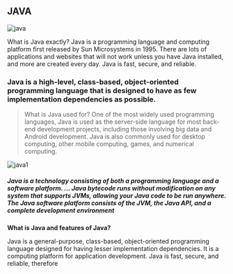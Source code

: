 ## JAVA

![java](https://encrypted-tbn0.gstatic.com/images?q=tbn:ANd9GcSk9cMrUc31f7qIRhA3M21HcJv4kQ_SU2I28PDekxJnee5bWki2qG8oD3lNjfDPF1OAmfk&usqp=CAU)

What is Java exactly?
Java is a programming language and computing platform first released by Sun Microsystems in 1995. There are lots of applications and websites that will not work unless you have Java installed, and more are created every day. Java is fast, secure, and reliable.

### Java is a high-level, class-based, object-oriented programming language that is designed to have as few implementation dependencies as possible.

> What is Java used for?
One of the most widely used programming languages, Java is used as the server-side language for most back-end development projects, including those involving big data and Android development. Java is also commonly used for desktop computing, other mobile computing, games, and numerical computing.


![java1](https://imgs.xkcd.com/comics/compiling.png)


##### Java is a technology consisting of both a programming language and a software platform. ... Java bytecode runs without modification on any system that supports JVMs, allowing your Java code to be run anywhere. The Java software platform consists of the JVM, the Java API, and a complete development environment


**What is Java and features of Java?**

Java is a general-purpose, class-based, object-oriented programming language designed for having lesser implementation dependencies. It is a computing platform for application development. Java is fast, secure, and reliable, therefore
